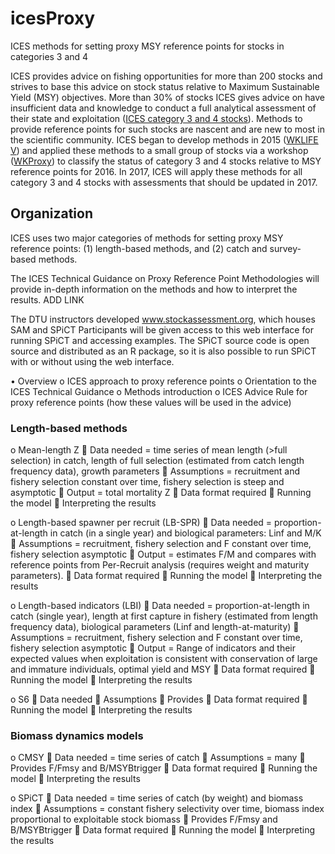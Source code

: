 # icesProxy
ICES methods for setting proxy MSY reference points for stocks in categories 3 and 4

ICES provides advice on fishing opportunities for more than 200 stocks and strives to base this advice on stock status relative to Maximum Sustainable Yield (MSY) objectives. More than 30% of stocks ICES gives advice on have insufficient data and knowledge to conduct a full analytical assessment of their state and exploitation ([ICES category 3 and 4 stocks](http://www.ices.dk/sites/pub/Publication%20Reports/Expert%20Group%20Report/acom/2012/ADHOC/DLS%20Guidance%20Report%202012.pdf)). Methods to provide reference points for such stocks are nascent and are new to most in the scientific community. ICES began to develop methods in 2015 ([WKLIFE V](http://ices.dk/sites/pub/Publication%20Reports/Expert%20Group%20Report/acom/2015/WKLIFEV/wklifeV_2015.pdf)) and applied these methods to a small group of stocks via a workshop ([WKProxy](http://www.ices.dk/sites/pub/Publication%20Reports/Expert%20Group%20Report/acom/2015/WKProxy/01%20WKProxy%20Report.pdf)) to classify the status of category 3 and 4 stocks relative to MSY reference points for 2016. In 2017, ICES will apply these methods for all category 3 and 4 stocks with assessments that should be updated in 2017.


## Organization
ICES uses two major categories of methods for setting proxy MSY reference points: (1) length-based methods, and (2) catch and survey-based methods.

The ICES Technical Guidance on Proxy Reference Point Methodologies will provide in-depth information on the methods and how to interpret the results. ADD LINK

The DTU instructors developed www.stockassessment.org, which houses SAM and SPiCT 
Participants will be given access to this web interface for running SPiCT and accessing examples. The SPiCT source code is open source and distributed as an R package, so it is also possible to run SPiCT with or without using the web interface.


•	Overview
o	ICES approach to proxy reference points
o	Orientation to the ICES Technical Guidance
o	Methods introduction
o	ICES Advice Rule for proxy reference points (how these values will be used in the advice)

###	Length-based methods
o	Mean-length Z
	Data needed = time series of mean length (>full selection) in catch, length of full selection (estimated from catch length frequency data), growth parameters
	Assumptions = recruitment and fishery selection constant over time, fishery selection is steep and asymptotic
	Output = total mortality Z
	Data format required
	Running the model
	Interpreting the results

o	Length-based spawner per recruit (LB-SPR)
	Data needed = proportion-at-length in catch (in a single year) and biological parameters: Linf and M/K
	Assumptions = recruitment, fishery selection and F constant over time, fishery selection asymptotic
	Output = estimates F/M and compares with reference points from Per-Recruit analysis (requires weight and maturity parameters). 
	Data format required
	Running the model
	Interpreting the results

o	Length-based indicators (LBI)
	Data needed = proportion-at-length in catch (single year), length at first capture in fishery (estimated from length frequency data), biological parameters (Linf and length-at-maturity)
	Assumptions = recruitment, fishery selection and F constant over time, fishery selection asymptotic
	Output = Range of indicators and their expected values when exploitation is consistent with conservation of large and immature individuals, optimal yield and MSY
	Data format required
	Running the model
	Interpreting the results

o	S6
	Data needed
	Assumptions
	Provides 
	Data format required
	Running the model
	Interpreting the results

###	Biomass dynamics models
o	CMSY
	Data needed = time series of catch
	Assumptions = many
	Provides F/Fmsy and B/MSYBtrigger
	Data format required
	Running the model
	Interpreting the results

o	SPiCT
	Data needed = time series of catch (by weight) and biomass index
	Assumptions = constant fishery selectivity over time, biomass index proportional to exploitable stock biomass
	Provides F/Fmsy and B/MSYBtrigger
	Data format required
	Running the model
	Interpreting the results
